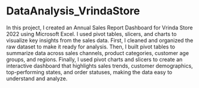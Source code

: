 # DataAnalysis_VrindaStore
In this project, I created an Annual Sales Report Dashboard for Vrinda Store 2022 using Microsoft Excel. I used pivot tables, slicers, and charts to visualize key insights from the sales data. First, I cleaned and organized the raw dataset to make it ready for analysis. Then, I built pivot tables to summarize data across sales channels, product categories, customer age groups, and regions. Finally, I used pivot charts and slicers to create an interactive dashboard that highlights sales trends, customer demographics, top-performing states, and order statuses, making the data easy to understand and analyze.

